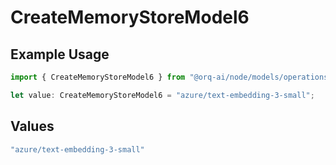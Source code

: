 # CreateMemoryStoreModel6

## Example Usage

```typescript
import { CreateMemoryStoreModel6 } from "@orq-ai/node/models/operations";

let value: CreateMemoryStoreModel6 = "azure/text-embedding-3-small";
```

## Values

```typescript
"azure/text-embedding-3-small"
```